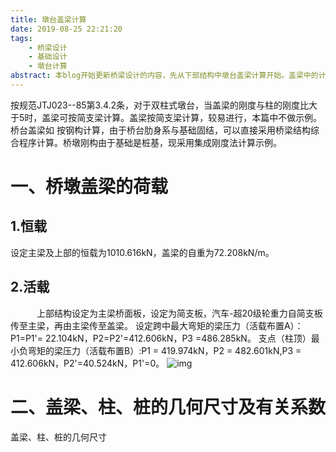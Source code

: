 ```yaml
---
title: 墩台盖梁计算
date: 2019-08-25 22:21:20
tags: 
    - 桥梁设计
	- 基础设计
	- 墩台计算
abstract: 本blog开始更新桥梁设计的内容，先从下部结构中墩台盖梁计算开始。盖梁中的计算比较粗犷，主要参考《JTJ023--85》(85铁路规范)、《连续桥面简支梁桥墩台计算实例》、《换算刚度法及其在结构中的应用》等书籍。
---
```


按规范JTJ023--85第3.4.2条，对于双柱式墩台，当盖梁的刚度与柱的刚度比大于5时，盖梁可按简支梁计算。盖梁按简支梁计算，较易进行，本篇中不做示例。
桥台盖梁如    按钢构计算，由于桥台肋身系与基础固结，可以直接采用桥梁结构综合程序计算。桥墩刚构由于基础是桩基，现采用集成刚度法计算示例。
# 一、桥墩盖梁的荷载
## 1.恒载
  设定主梁及上部的恒载为1010.616kN，盖梁的自重为72.208kN/m。
## 2.活载
 &ensp;&ensp;&ensp;&ensp;&ensp;&ensp;上部结构设定为主梁桥面板，设定为简支板，汽车-超20级轮重力自简支板传至主梁，再由主梁传至盖梁。
			 设定跨中最大弯矩的梁压力（活载布置A）：P1=P1'= 22.104kN，P2=P2'=412.606kN，P3 =486.285kN。
			 支点（柱顶）最小负弯矩的梁压力（活载布置B）:P1 = 419.974kN，P2 = 482.601kN,P3 = 412.606kN，P2'=40.524kN，P1'=0。
![img](https://upload.cc/i1/2019/08/25/QLmjek.png)

# 二、盖梁、柱、桩的几何尺寸及有关系数
盖梁、柱、桩的几何尺寸